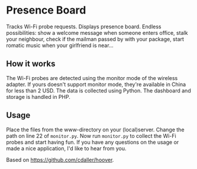 # Presence Board
Tracks Wi-Fi probe requests. Displays presence board. Endless possibilities: show a welcome message when someone enters office, stalk your neighbour, check if the mailman passed by with your package, start romatic music when your girlfriend is near... 

## How it works
The Wi-Fi probes are detected using the monitor mode of the wireless adapter. If yours doesn't support monitor mode, they're available in China for less than 2 USD. The data is collected using Python. The dashboard and storage is handled in PHP.

## Usage
Place the files from the www-directory on your (local)server. Change the path on line 22 of ``monitor.py``. Now run ``monitor.py`` to collect the Wi-Fi probes and start having fun. If you have any questions on the usage or made a nice application, I'd like to hear from you.

Based on https://github.com/cdaller/hoover.
